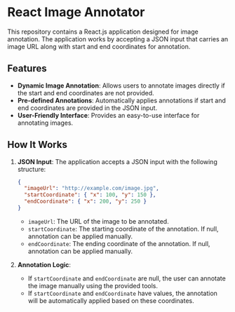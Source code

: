 # React Image Annotator

This repository contains a React.js application designed for image annotation. The application works by accepting a JSON input that carries an image URL along with start and end coordinates for annotation.

## Features

- **Dynamic Image Annotation**: Allows users to annotate images directly if the start and end coordinates are not provided.
- **Pre-defined Annotations**: Automatically applies annotations if start and end coordinates are provided in the JSON input.
- **User-Friendly Interface**: Provides an easy-to-use interface for annotating images.

## How It Works

1. **JSON Input**: The application accepts a JSON input with the following structure:
    ```json
    {
      "imageUrl": "http://example.com/image.jpg",
      "startCoordinate": { "x": 100, "y": 150 },
      "endCoordinate": { "x": 200, "y": 250 }
    }
    ```
    - `imageUrl`: The URL of the image to be annotated.
    - `startCoordinate`: The starting coordinate of the annotation. If null, annotation can be applied manually.
    - `endCoordinate`: The ending coordinate of the annotation. If null, annotation can be applied manually.

2. **Annotation Logic**:
    - If `startCoordinate` and `endCoordinate` are null, the user can annotate the image manually using the provided tools.
    - If `startCoordinate` and `endCoordinate` have values, the annotation will be automatically applied based on these coordinates.
